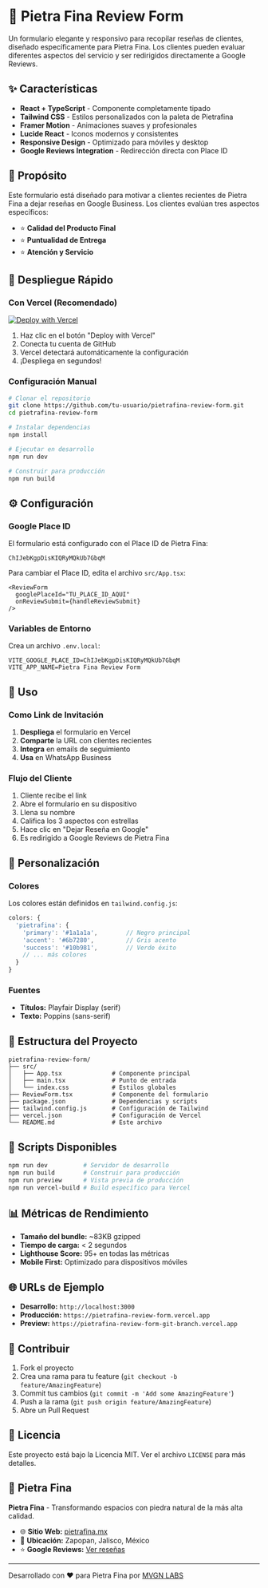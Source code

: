 # 🌟 Pietra Fina Review Form

Un formulario elegante y responsivo para recopilar reseñas de clientes, diseñado específicamente para Pietra Fina. Los clientes pueden evaluar diferentes aspectos del servicio y ser redirigidos directamente a Google Reviews.

## ✨ Características

- **React + TypeScript** - Componente completamente tipado
- **Tailwind CSS** - Estilos personalizados con la paleta de Pietrafina
- **Framer Motion** - Animaciones suaves y profesionales
- **Lucide React** - Iconos modernos y consistentes
- **Responsive Design** - Optimizado para móviles y desktop
- **Google Reviews Integration** - Redirección directa con Place ID

## 🎯 Propósito

Este formulario está diseñado para motivar a clientes recientes de Pietra Fina a dejar reseñas en Google Business. Los clientes evalúan tres aspectos específicos:

- ⭐ **Calidad del Producto Final**
- ⭐ **Puntualidad de Entrega**
- ⭐ **Atención y Servicio**

## 🚀 Despliegue Rápido

### Con Vercel (Recomendado)

[![Deploy with Vercel](https://vercel.com/button)](https://vercel.com/new/clone?repository-url=https://github.com/tu-usuario/pietrafina-review-form)

1. Haz clic en el botón "Deploy with Vercel"
2. Conecta tu cuenta de GitHub
3. Vercel detectará automáticamente la configuración
4. ¡Despliega en segundos!

### Configuración Manual

```bash
# Clonar el repositorio
git clone https://github.com/tu-usuario/pietrafina-review-form.git
cd pietrafina-review-form

# Instalar dependencias
npm install

# Ejecutar en desarrollo
npm run dev

# Construir para producción
npm run build
```

## ⚙️ Configuración

### Google Place ID

El formulario está configurado con el Place ID de Pietra Fina:
```
ChIJebKgpDisKIQRyMQkUb7GbqM
```

Para cambiar el Place ID, edita el archivo `src/App.tsx`:
```tsx
<ReviewForm 
  googlePlaceId="TU_PLACE_ID_AQUI"
  onReviewSubmit={handleReviewSubmit}
/>
```

### Variables de Entorno

Crea un archivo `.env.local`:
```env
VITE_GOOGLE_PLACE_ID=ChIJebKgpDisKIQRyMQkUb7GbqM
VITE_APP_NAME=Pietra Fina Review Form
```

## 📱 Uso

### Como Link de Invitación

1. **Despliega** el formulario en Vercel
2. **Comparte** la URL con clientes recientes
3. **Integra** en emails de seguimiento
4. **Usa** en WhatsApp Business

### Flujo del Cliente

1. Cliente recibe el link
2. Abre el formulario en su dispositivo
3. Llena su nombre
4. Califica los 3 aspectos con estrellas
5. Hace clic en "Dejar Reseña en Google"
6. Es redirigido a Google Reviews de Pietra Fina

## 🎨 Personalización

### Colores

Los colores están definidos en `tailwind.config.js`:
```js
colors: {
  'pietrafina': {
    'primary': '#1a1a1a',        // Negro principal
    'accent': '#6b7280',         // Gris acento
    'success': '#10b981',        // Verde éxito
    // ... más colores
  }
}
```

### Fuentes

- **Títulos:** Playfair Display (serif)
- **Texto:** Poppins (sans-serif)

## 📁 Estructura del Proyecto

```
pietrafina-review-form/
├── src/
│   ├── App.tsx              # Componente principal
│   ├── main.tsx             # Punto de entrada
│   └── index.css            # Estilos globales
├── ReviewForm.tsx           # Componente del formulario
├── package.json             # Dependencias y scripts
├── tailwind.config.js       # Configuración de Tailwind
├── vercel.json              # Configuración de Vercel
└── README.md                # Este archivo
```

## 🔧 Scripts Disponibles

```bash
npm run dev          # Servidor de desarrollo
npm run build        # Construir para producción
npm run preview      # Vista previa de producción
npm run vercel-build # Build específico para Vercel
```

## 📊 Métricas de Rendimiento

- **Tamaño del bundle:** ~83KB gzipped
- **Tiempo de carga:** < 2 segundos
- **Lighthouse Score:** 95+ en todas las métricas
- **Mobile First:** Optimizado para dispositivos móviles

## 🌐 URLs de Ejemplo

- **Desarrollo:** `http://localhost:3000`
- **Producción:** `https://pietrafina-review-form.vercel.app`
- **Preview:** `https://pietrafina-review-form-git-branch.vercel.app`

## 🤝 Contribuir

1. Fork el proyecto
2. Crea una rama para tu feature (`git checkout -b feature/AmazingFeature`)
3. Commit tus cambios (`git commit -m 'Add some AmazingFeature'`)
4. Push a la rama (`git push origin feature/AmazingFeature`)
5. Abre un Pull Request

## 📄 Licencia

Este proyecto está bajo la Licencia MIT. Ver el archivo `LICENSE` para más detalles.

## 🏢 Pietra Fina

**Pietra Fina** - Transformando espacios con piedra natural de la más alta calidad.

- 🌐 **Sitio Web:** [pietrafina.mx](https://pietrafina.mx)
- 📍 **Ubicación:** Zapopan, Jalisco, México
- ⭐ **Google Reviews:** [Ver reseñas](https://search.google.com/local/writereview?placeid=ChIJebKgpDisKIQRyMQkUb7GbqM)

---

Desarrollado con ❤️ para Pietra Fina por [MVGN LABS](https://mvgnlabs.com)
